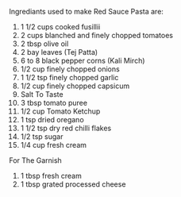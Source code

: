 Ingrediants used to make Red Sauce Pasta are:

1) 1 1/2 cups cooked fusillii
2) 2 cups blanched and finely chopped tomatoes
3) 2 tbsp olive oil
4) 2 bay leaves (Tej Patta)
5) 6 to 8 black pepper corns (Kali Mirch)
6) 1/2 cup finely chopped onions
7) 1 1/2 tsp finely chopped garlic 
8) 1/2 cup finely chopped capsicum
9) Salt To Taste 
10) 3 tbsp tomato puree
11) 1/2 cup Tomato Ketchup
12) 1 tsp dried oregano
13) 1 1/2 tsp dry red chilli flakes
14) 1/2 tsp sugar
15) 1/4 cup fresh cream 

For The Garnish

1) 1 tbsp fresh cream
2) 1 tbsp grated processed cheese